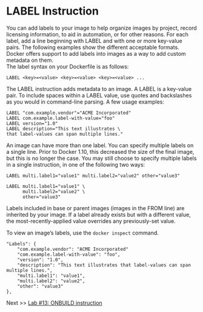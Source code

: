 # LABEL Instruction <br>
You can add labels to your image to help organize images by project, record licensing information, to aid in automation, or for other reasons. For each label, add a line beginning with LABEL and with one or more key-value pairs. The following examples show the different acceptable formats.<br>
Docker offers support to add labels into images as a way to add custom metadata on them.<br>
The label syntax on your Dockerfile is as follows: <br>
```
LABEL <key>=<value> <key>=<value> <key>=<value> ...
```
The LABEL instruction adds metadata to an image. A LABEL is a key-value pair. To include spaces within a LABEL value, use quotes and backslashes as you would in command-line parsing. A few usage examples:
```
LABEL "com.example.vendor"="ACME Incorporated"
LABEL com.example.label-with-value="foo"
LABEL version="1.0"
LABEL description="This text illustrates \
that label-values can span multiple lines."
```
An image can have more than one label. You can specify multiple labels on a single line. Prior to Docker 1.10, this decreased the size of the final image, but this is no longer the case. You may still choose to specify multiple labels in a single instruction, in one of the following two ways:
```
LABEL multi.label1="value1" multi.label2="value2" other="value3"
``` 
```
LABEL multi.label1="value1" \
      multi.label2="value2" \
      other="value3"
```
Labels included in base or parent images (images in the FROM line) are inherited by your image. If a label already exists but with a different value, the most-recently-applied value overrides any previously-set value.

To view an image’s labels, use the ```docker inspect``` command.
```
"Labels": {
    "com.example.vendor": "ACME Incorporated"
    "com.example.label-with-value": "foo",
    "version": "1.0",
    "description": "This text illustrates that label-values can span multiple lines.",
    "multi.label1": "value1",
    "multi.label2": "value2",
    "other": "value3"
},
```

Next >> [Lab #13: ONBUILD instruction](https://dockerlabs.collabnix.com/beginners/dockerfile/onbuild.html) 
